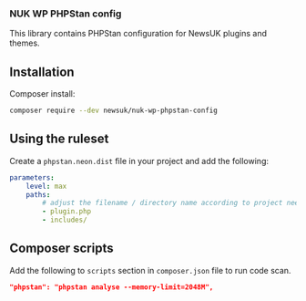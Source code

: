 ### NUK WP PHPStan config

This library contains PHPStan configuration for NewsUK plugins and themes.

## Installation

Composer install:

```bash
composer require --dev newsuk/nuk-wp-phpstan-config
```

## Using the ruleset
Create a `phpstan.neon.dist` file in your project and add the following:

```yml
parameters:
    level: max
    paths:
        # adjust the filename / directory name according to project needs.
        - plugin.php
        - includes/
```


## Composer scripts
Add the following to `scripts` section in `composer.json` file to run code scan.

```json
"phpstan": "phpstan analyse --memory-limit=2048M",
```